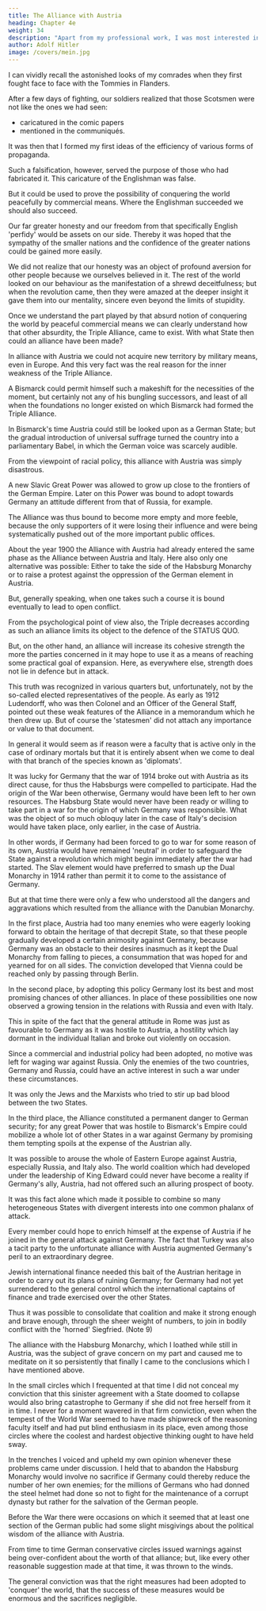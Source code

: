 ```yaml
---
title: The Alliance with Austria
heading: Chapter 4e
weight: 34
description: "Apart from my professional work, I was most interested in the study of current political events, particularly those on foreign relations"
author: Adolf Hitler
image: /covers/mein.jpg
---
```



I can vividly recall the astonished looks of my comrades when they first fought face to face with the Tommies in Flanders. 

After a few days of fighting, our soldiers realized that those Scotsmen were not like the ones we had seen:
- caricatured in the comic papers
- mentioned in the communiqués.

It was then that I formed my first ideas of the efficiency of various forms of propaganda.

Such a falsification, however, served the purpose of those who had fabricated it. This caricature of the Englishman was false. 

But it could be used to prove the possibility of conquering the world peacefully by commercial means. Where the Englishman succeeded we should also succeed. 

Our far greater honesty and our freedom from that specifically English 'perfidy' would be assets on our side. Thereby it was hoped that the sympathy of the smaller nations and the confidence of the greater nations could be gained more easily.

We did not realize that our honesty was an object of profound aversion for other people because we ourselves believed in it. The rest of the world looked on our behaviour as the manifestation of a shrewd deceitfulness; but when the revolution came, then they were amazed at the deeper insight it gave them into our mentality, sincere even beyond the limits of stupidity.

Once we understand the part played by that absurd notion of conquering the world by peaceful commercial means we can clearly understand how that other absurdity, the Triple Alliance, came to exist. With what State then could an alliance have been made? 

In alliance with Austria we could not acquire new territory by military means, even in Europe. And this very fact was the real reason for the inner weakness of the Triple Alliance. 

A Bismarck could permit himself such a makeshift for the necessities of the moment, but certainly not any of his bungling successors, and least of all when the foundations no longer existed on which Bismarck had formed the Triple Alliance. 

In Bismarck's time Austria could still be looked upon as a German State; but the gradual introduction of universal suffrage turned the country into a parliamentary Babel, in which the German voice was scarcely audible.

From the viewpoint of racial policy, this alliance with Austria was simply disastrous. 

A new Slavic Great Power was allowed to grow up close to the frontiers of the German Empire. Later on this Power was bound to adopt towards Germany an attitude different from that of Russia, for example.

The Alliance was thus bound to become more empty and more feeble, because the only supporters of it were losing their influence and were being systematically pushed out of the more important public offices.

About the year 1900 the Alliance with Austria had already entered the same phase as the Alliance between Austria and Italy.
Here also only one alternative was possible: Either to take the side of the Habsburg Monarchy or to raise a protest against the oppression of the German element in Austria. 

But, generally speaking, when one takes such a course it is bound eventually to lead to open conflict.

From the psychological point of view also, the Triple decreases according as such an alliance limits its object to the defence of the STATUS QUO. 

But, on the other hand, an alliance will increase its cohesive strength the more the parties concerned in it may hope to use it as a means of reaching some practical goal of expansion. Here, as everywhere
else, strength does not lie in defence but in attack.

This truth was recognized in various quarters but, unfortunately, not by the so-called elected representatives of the people. As early as 1912 Ludendorff, who was then Colonel and an Officer of the General Staff, pointed out these weak features of the Alliance in a memorandum which he then drew up. But of course the 'statesmen' did not attach any importance or value to that document. 

In general it would seem as if reason were a faculty that is active only in the case of ordinary mortals but that it is entirely absent when we come to deal with that branch of the species known as 'diplomats'.

It was lucky for Germany that the war of 1914 broke out with Austria as its direct cause, for thus the Habsburgs were compelled to participate. Had the origin of the War been otherwise, Germany would have been left to her own resources. The Habsburg State would never have been ready or willing to take part in a war for the origin of which Germany was responsible. What was the object of so much obloquy later in the case of Italy's decision would have taken place, only earlier, in the case of Austria. 

In other words, if Germany had been forced to go to war for some reason of its own, Austria would have remained 'neutral' in order to safeguard the State against a revolution which might begin immediately after the war had started. The Slav element would have preferred to smash up the Dual Monarchy in 1914 rather than permit it to come to the assistance of Germany. 

But at that time there were only a few who understood all the dangers and aggravations which resulted from the alliance with the Danubian Monarchy.

In the first place, Austria had too many enemies who were eagerly looking forward to obtain the heritage of that decrepit State, so that these people gradually developed a certain animosity against Germany, because Germany was an obstacle to their desires inasmuch as it kept the Dual Monarchy from falling to pieces, a consummation that was hoped for and yearned for on all sides. The conviction developed that Vienna could be reached only by passing through Berlin.

In the second place, by adopting this policy Germany lost its best and most promising chances of other alliances. In place of these possibilities one now observed a growing tension in the relations with Russia and even with Italy. 

This in spite of the fact that the general attitude in Rome was just as favourable to Germany as it was hostile to Austria, a hostility which lay dormant in the individual Italian and broke out violently on occasion.

Since a commercial and industrial policy had been adopted, no motive was left for waging war against Russia. Only the enemies of the two countries, Germany and Russia, could have an active interest in such a war under these circumstances. 

It was only the Jews and the Marxists who tried to stir up bad blood between the two States.

In the third place, the Alliance constituted a permanent danger to German security; for any great Power that was hostile to Bismarck's Empire could mobilize a whole lot of other States in a war against Germany by promising them tempting spoils at the expense of the Austrian ally.

It was possible to arouse the whole of Eastern Europe against Austria, especially Russia, and Italy also. The world coalition which had developed under the leadership of King Edward could never have become a reality if Germany's ally, Austria, had not offered such an alluring prospect of booty.

It was this fact alone which made it possible to combine so many heterogeneous States with divergent interests into one common phalanx of attack.

Every member could hope to enrich himself at the expense of Austria if he joined in the general attack against Germany. The fact that Turkey was also a tacit party to the unfortunate alliance with Austria augmented Germany's peril to an
extraordinary degree. 

Jewish international finance needed this bait of the Austrian heritage in order to carry out its plans of ruining Germany; for Germany had not yet surrendered to the general control which the international captains of finance and trade exercised over the other States. 

Thus it was possible to consolidate that coalition and make it strong enough and brave enough, through the sheer weight of numbers, to join in bodily conflict with the 'horned' Siegfried. (Note 9)

The alliance with the Habsburg Monarchy, which I loathed while still in Austria, was the subject of grave concern on my part and caused me to meditate on it so persistently that finally I came to the conclusions which I have mentioned above.

In the small circles which I frequented at that time I did not conceal my conviction that this sinister agreement with a State doomed to collapse would also bring catastrophe to Germany if she did not free herself from it in time. I never for a moment wavered in that firm conviction, even when the tempest of the World War seemed to have made shipwreck of the reasoning faculty itself and had put blind enthusiasm in its place, even among those circles where the coolest and hardest objective thinking ought to have held sway. 

In the trenches I voiced and upheld my own opinion whenever these problems came under discussion. I held that to abandon the Habsburg Monarchy would involve no sacrifice if Germany could thereby reduce the number of her own enemies; for the millions of Germans who had donned the steel helmet had done so not to fight for the maintenance of a corrupt dynasty but rather for the salvation of the German people.

Before the War there were occasions on which it seemed that at least one section of the German public had some slight misgivings about the political wisdom of the alliance with Austria. 

From time to time German conservative circles issued warnings against being over-confident about the worth of that alliance; but, like every other reasonable suggestion made at that time, it was thrown to the winds. 

The general conviction was that the right measures had been adopted to 'conquer' the world, that the success of these measures would be enormous and the sacrifices negligible.

<!-- Once again the 'uninitiated' layman could do nothing but observe how the 'elect' were marching straight ahead towards disaster and enticing their beloved people to follow them, as the rats followed the Pied Piper of Hamelin. -->

<!-- If we would look for the deeper grounds which made it possible to foist on the people this  notion of  -->

